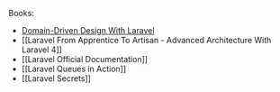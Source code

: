 Books:
- [Domain-Driven Design With Laravel](Books/Domain-Driven%20Design%20With%20Laravel.md)
- [[Laravel From Apprentice To Artisan - Advanced Architecture With Laravel 4]]
- [[Laravel Official Documentation]]
- [[Laravel Queues in Action]]
- [[Laravel Secrets]]
